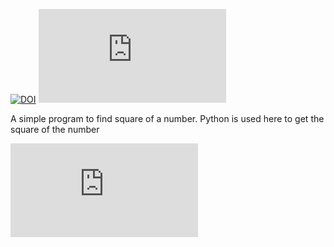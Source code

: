 [![DOI](https://zenodo.org/badge/531588763.svg)](https://zenodo.org/badge/latestdoi/531588763) [![badge](https://img.shields.io/github/checks-status/Priya-Saroj/HW1_CSC510/square_of_a_number.py?style=plastic)](https://github.com/Priya-Saroj/HW1_CSC510/blob/main/square_of_a_number.py)

 A simple program to find square of a number. Python is used here to get the square of the number

![badge](https://img.shields.io/github/workflow/status/Priya-Saroj/HW1_CSC510/blob/main/square_of_a_number.py)
